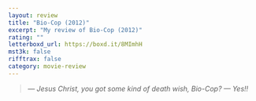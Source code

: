 ```yaml
---
layout: review
title: "Bio-Cop (2012)"
excerpt: "My review of Bio-Cop (2012)"
rating: ""
letterboxd_url: https://boxd.it/8MImhH
mst3k: false
rifftrax: false
category: movie-review
---
```


<blockquote><i>— Jesus Christ, you got some kind of death wish, Bio-Cop?
— Yes!!</i></blockquote>

